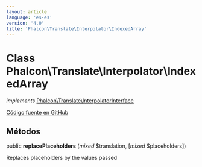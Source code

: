 ```yaml
---
layout: article
language: 'es-es'
version: '4.0'
title: 'Phalcon\Translate\Interpolator\IndexedArray'
---
```


# Class **Phalcon\Translate\Interpolator\IndexedArray**

*implements* [Phalcon\Translate\InterpolatorInterface](/4.0/en/api/Phalcon_Translate_InterpolatorInterface)

<a href="https://github.com/phalcon/cphalcon/tree/v4.0.0/phalcon/translate/interpolator/indexedarray.zep" class="btn btn-default btn-sm">Código fuente en GitHub</a>

## Métodos

public **replacePlaceholders** (*mixed* $translation, [*mixed* $placeholders])

Replaces placeholders by the values passed